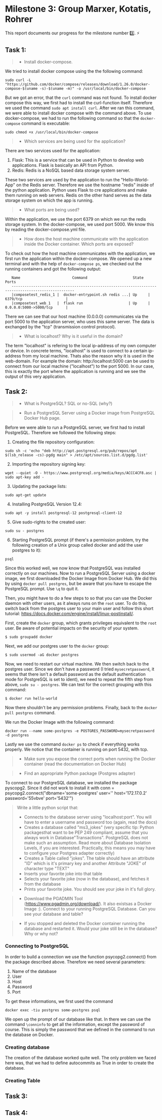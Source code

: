 # Milestone 3: Group Marxer, Kotatis, Rohrer
This report documents our progress for the milestone number :three:.  :zap:

## Task 1: 
>- Install docker-compose.

We tried to install docker compose using the the following command:

```
sudo curl -L "https://github.com/docker/compose/releases/download/1.26.0/docker-compose-$(uname -s)-$(uname -m)" -o /usr/local/bin/docker-compose 
```

But we got an error, that the `curl` command was not found. To install docker compose this way, we first had to install the curl-function itself. Therefore we used the command `sudo apt install curl`. After we ran this command, we were able to install docker compose with the command above. To use docker-compose, we had to run the following command so that the `docker-compose` command is executable:

```
sudo chmod +x /usr/local/bin/docker-compose
```
>- Which services are being used for the application?

There are two services used for the application:

1. Flask: This is a service that can be used in Python to develop web applications. Flask is basically an API from Python.
2. Redis: Redis is a NoSQL based data storage system server. 

These two services are used by the application to run the "Hello-World-App" on the Redis server. Therefore we use the hostname "redis" inside of the python application. Python uses Flask to cre applications and make them running on web servers. Redis on the other hand serves as the data storage system on which the app is running.

>- What ports are being used?

Within the application, we use the port 6379 on which we run the redis storage system. In the docker-compose, we used port 5000. We know this by reading the docker-compose.yml file. 

> - How does the host machine communicate with the application inside the Docker container. Which ports are exposed?

To check out how the host machine communicates with the application, we first run the application within the docker-compose. We opened up a new terminal and with the help of `docker-compose ps`, we checked out the running containers and got the following output:

       Name                        Command                     State         Ports         
       ---------------------------------------------------------------------------------------------------
       |composetest_redis_1 |  docker-entrypoint.sh redis ...| Up     |      6379/tcp                    |   
       |composetest_web_1   |  flask run                     | Up     |      0.0.0.0:5000->5000/tcp      |

There we can see that our host machine (0.0.0.0) communicates via the port 5000 to the application server, who uses this same server. The data is exchanged by the "tcp" (transmission control protocol). 

> - What is localhost? Why is it useful in the domain?

The term "localhost" is refering to the local ip-address of my own computer or device. In concrete terms, "localhost" is used to connect to a certain ip-address from my local machine. Thats also the reason why it is used in the web-domain. For example the domain: http:/localhost:5000 can be used to connect from our local machine ("localhost") to the port 5000. In our case, this is exactly the port where the application is running and we see the output of this very application. 

## Task 2:

> - What is PostgreSQL? SQL or no-SQL (why?)

> - Run a PostgreSQL Server using a Docker image from PostgreSQL Docker Hub page.

Before we were able to run a PostgreSQL server, we first had to install PostgreSQL. Therefore we followed the following steps:

1. Creating the file repository configuration:
```
sudo sh -c 'echo "deb http://apt.postgresql.org/pub/repos/apt $(lsb_release -cs)-pgdg main" > /etc/apt/sources.list.d/pgdg.list'
```
2. Importing the repository signing key:
```
wget --quiet -O - https://www.postgresql.org/media/keys/ACCC4CF8.asc | sudo apt-key add -
```
3. Updating the package lists:
```
sudo apt-get update
```
4. Installing PostgreSQL Version 12.4:
```
sudo apt -y install postgresql-12 postgresql-client-12
```
5. Give sudo-rights to the created user:
```
sudo su - postgres
```

6. Starting PostgreSQL prompt (if there's a permission problem, try the following creation of a Unix group called docker and add the user postgres to it):
```
psql
```

Since this worked well, we now know that PostgreSQL was installed correctly on our machines.
Now to run a PostgreSQL Server using a docker image, we first downloaded the Docker Image from Docker Hub. We did this by using `docker pull postgres`, but be aware that you have to escape the PostgreSQL prompt. Use `\q` to quit it. 

Then, you might have to do a few steps to so that you can use the Docker daemon with other users, as it always runs on the `root` user. To do this, switch back from the postgres user to your main user and follow this short tutorial: https://docs.docker.com/engine/install/linux-postinstall/. 

First, create the `docker` group, which grants privileges equivalent to the `root` user. Be aware of potential impacts on the security of your system. 
```console
$ sudo groupadd docker
```
Next, we add our postgres user to the `docker` group:
```console
$ sudo usermod -aG docker postgres
```
Now, we need to restart our virtual machine. We then switch back to the postgres user. Since we don't have a password (I tried `mysecretpassword`, it seems that there isn't a default password as the default authentication mode for PostgreSQL is set to ident), we need to repeat the fifth step from above, `sudo su - postgres`. We can test for the correct grouping with this command:
```console
$ docker run hello-world
```
Now there shouldn't be any permission problems. Finally, back to the `docker pull postgres` command. 

We run the Docker Image with the following command:
```
docker run --name some-postgres -e POSTGRES_PASSWORD=mysecretpassword -d postgres
```
Lastly we use the command `docker ps` to check if everything works properly. We notice that the container is running on port 5432, with tcp. 

> - Make sure you expose the correct ports when running the Docker container (read the documentation on Docker Hub)

> - Find an appropriate Python package (Postgres adapter) 

To connect to our PostgreSQL database, we installed the package pyscopg2. Since it did not work to install it with 
conn = psycopg2.connect("dbname='some-postgres' user='' host='172.17.0.2' password='55vbve' port='5432'")

>  Write a little python script that:
> - Connects to the database server using "localhost:port". You will have to enter a username and password too (again, read the docs)
> - Creates a database called "ms3_jokes" (very specific tip: Python packagesthat want to be PEP 249 compliant, assume that you always work in Database"Transactions". PostgreSQL does not make such an assumption. Read more about Database Isolation Levels, if you are interested. Practically, this means you may have to configure your Postgres adapter correctly) 
> - Creates a Table called "jokes". The table should have an attribute "ID" which is it's primary key and another Attribute "JOKE" of character type "TEXT"
> - Inserts your favorite joke into that table
>- Selects your favorite joke (now in the database), and fetches it from the database
>- Prints your favorite joke. You should see your joke in it's full glory.

> - Download the PGADMIN Tool (https://www.pgadmin.org/download/). It also existsas a Docker Image :). Connect to your running PostgreSQL Database. Can you see your database and table?

> - If you stopped and deleted the Docker container running the database and
restarted it. Would your joke still be in the database? Why or why not?

### Connecting to PostgreSQL

In order to build a connection we use the function psycopg2.connect() from the package described above. Therefore we need several parameters:

1. Name of the database
2. User
3. Host
4. Password
5. Port

To get these informations, we first used the command 
```
docker exec -tiu postgres some-postgres psql
```
We open up the prompt of our database like that. In there we can use the command `\conninfo` to get all the information, except the password of course. This is simply the password that we defined in the command to run the database on Docker.

### Creating database

The creation of the database worked quite well. The only problem we faced here was, that we had to define autocommits as True in order to create the database. 

### Creating Table


## Task 3:

## Task 4:
